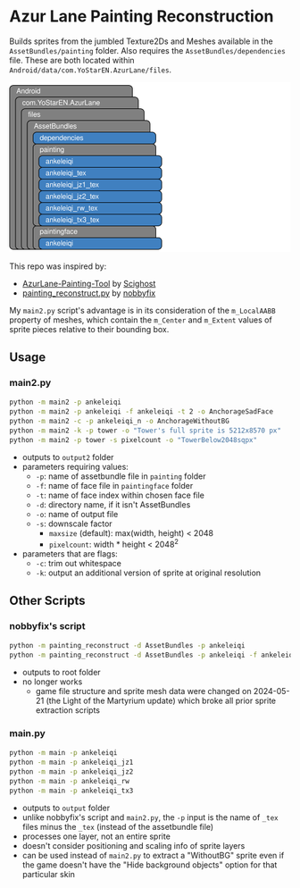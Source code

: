# Azur Lane Painting Reconstruction

Builds sprites from the jumbled Texture2Ds and Meshes available in the `AssetBundles/painting` folder. Also requires the `AssetBundles/dependencies` file. These are both located within `Android/data/com.YoStarEN.AzurLane/files`.

![azur-paint diagram](azur-paint.svg "made with draw.io")

This repo was inspired by:

* [AzurLane-Painting-Tool](https://github.com/Scighost/AzurLane-Painting-Tool/blob/6d6301257a558d9dbde4a65e4cf25650fca797c8/AzurLane-Painting-Tool/PaintingInfo.cs#L260) by [Scighost](https://github.com/Scighost)
* [painting_reconstruct.py](https://gist.github.com/nobbyfix/fb535462acc897ab1f39e5e9981e4645) by [nobbyfix](https://github.com/nobbyfix)

My `main2.py` script's advantage is in its consideration of the `m_LocalAABB` property of meshes, which contain the `m_Center` and `m_Extent` values of sprite pieces relative to their bounding box.

## Usage

### main2.py

```sh
python -m main2 -p ankeleiqi
python -m main2 -p ankeleiqi -f ankeleiqi -t 2 -o AnchorageSadFace
python -m main2 -c -p ankeleiqi_n -o AnchorageWithoutBG
python -m main2 -k -p tower -o "Tower's full sprite is 5212x8570 px"
python -m main2 -p tower -s pixelcount -o "TowerBelow2048sqpx"
```

* outputs to `output2` folder
* parameters requiring values:
  * `-p`: name of assetbundle file in `painting` folder
  * `-f`: name of face file in `paintingface` folder
  * `-t`: name of face index within chosen face file
  * `-d`: directory name, if it isn't AssetBundles
  * `-o`: name of output file
  * `-s`: downscale factor
    * `maxsize` (default): max(width, height) &lt; 2048
    * `pixelcount`: width * height &lt; 2048<sup>2</sup>
* parameters that are flags:
  * `-c`: trim out whitespace
  * `-k`: output an additional version of sprite at original resolution

## Other Scripts

### nobbyfix's script

```sh
python -m painting_reconstruct -d AssetBundles -p ankeleiqi
python -m painting_reconstruct -d AssetBundles -p ankeleiqi -f ankeleiqi -t 2 -o AnchorageSad
```

* outputs to root folder
* no longer works
  * game file structure and sprite mesh data were changed on 2024-05-21 (the Light of the Martyrium update) which broke all prior sprite extraction scripts

### main.py

```sh
python -m main -p ankeleiqi
python -m main -p ankeleiqi_jz1
python -m main -p ankeleiqi_jz2
python -m main -p ankeleiqi_rw
python -m main -p ankeleiqi_tx3
```

* outputs to `output` folder
* unlike nobbyfix's script and `main2.py`, the `-p` input is the name of `_tex` files minus the `_tex` (instead of the assetbundle file)
* processes one layer, not an entire sprite
* doesn't consider positioning and scaling info of sprite layers
* can be used instead of `main2.py` to extract a "WithoutBG" sprite even if the game doesn't have the "Hide background objects" option for that particular skin
